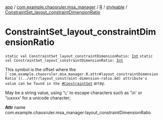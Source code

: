 [app](../../../index.md) / [com.example.chaosruler.msa_manager](../../index.md) / [R](../index.md) / [styleable](index.md) / [ConstraintSet_layout_constraintDimensionRatio](.)

# ConstraintSet_layout_constraintDimensionRatio

`static val ConstraintSet_layout_constraintDimensionRatio: `[`Int`](https://kotlinlang.org/api/latest/jvm/stdlib/kotlin/-int/index.html)
`static val ConstraintSet_layout_constraintDimensionRatio: `[`Int`](https://kotlinlang.org/api/latest/jvm/stdlib/kotlin/-int/index.html)

This symbol is the offset where the ``[`com.example.chaosruler.msa_manager.R.attr#layout_constraintDimensionRatio`](../attr/layout_constraint-dimension-ratio.md) attribute's value can be found in the ``[`#ConstraintSet`](-constraint-set.md) array.

May be a string value, using '\\;' to escape characters such as '\\n' or '\\uxxxx' for a unicode character;

**Attr**
name com.example.chaosruler.msa_manager:layout_constraintDimensionRatio


